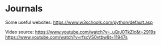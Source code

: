 # Journals

Some useful websites:
https://www.w3schools.com/python/default.asp

Video source:
https://www.youtube.com/watch?v=_uQrJ0TkZlc&t=2919s
https://www.youtube.com/watch?v=rfscVS0vtbw&t=11947s
